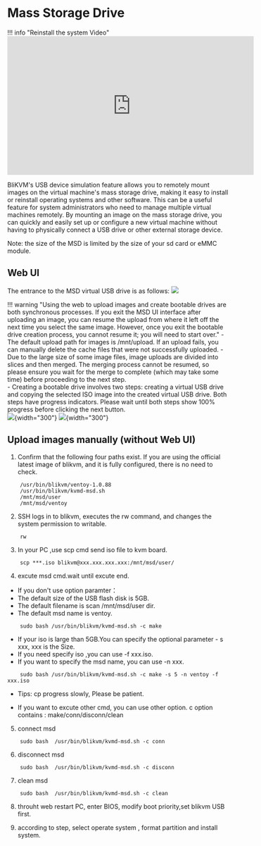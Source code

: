 # **Mass Storage Drive**
!!! info "Reinstall the system Video"
    <iframe width="560" height="315" src="https://www.youtube.com/embed/MDuS3bHsVmc" title="YouTube video player" frameborder="0" allow="accelerometer; autoplay; clipboard-write; encrypted-media; gyroscope; picture-in-picture; web-share" allowfullscreen></iframe>

BliKVM's USB device simulation feature allows you to remotely mount images on the virtual machine's mass storage drive, making it easy to install or reinstall operating systems and other software. This can be a useful feature for system administrators who need to manage multiple virtual machines remotely. By mounting an image on the mass storage drive, you can quickly and easily set up or configure a new virtual machine without having to physically connect a USB drive or other external storage device.

Note: the size of the MSD is limited by the size of your sd card or eMMC module.

## Web UI
The entrance to the MSD virtual USB drive is as follows:
![](assets/images/msd/web-ui.png)

!!! warning "Using the web to upload images and create bootable drives are both synchronous processes. If you exit the MSD UI interface after uploading an image, you can resume the upload from where it left off the next time you select the same image. However, once you exit the bootable drive creation process, you cannot resume it; you will need to start over."
    - The default upload path for images is /mnt/upload. If an upload fails, you can manually delete the cache files that were not successfully uploaded.
    - Due to the large size of some image files, image uploads are divided into slices and then merged. The merging process cannot be resumed, so please ensure you wait for the merge to complete (which may take some time) before proceeding to the next step.  
    - Creating a bootable drive involves two steps: creating a virtual USB drive and copying the selected ISO image into the created virtual USB drive. Both steps have progress indicators. Please wait until both steps show 100% progress before clicking the next button.   
    ![](assets/images/msd/progress.png){width="300"}
    ![](assets/images/msd/merger.png){width="300"}  

## Upload images manually (without Web UI)

1. Confirm that the following four paths exist. If you are using the official latest image of blikvm, and it is fully configured, there is no need to check.
```
	/usr/bin/blikvm/ventoy-1.0.88
	/usr/bin/blikvm/kvmd-msd.sh
	/mnt/msd/user    
	/mnt/msd/ventoy
```

2. SSH logs in to blikvm, executes the rw command, and changes the system permission to writable.
```
	rw
```

3. In your PC ,use scp cmd send iso file to kvm board. 
```
	scp ***.iso blikvm@xxx.xxx.xxx.xxx:/mnt/msd/user/
```	
	
4. excute msd cmd.wait until excute end. 
- If you don't use option paramter：
- The default size of the USB flash disk is 5GB.
- The default filename is scan /mnt/msd/user dir.
- The default msd name is ventoy.
```
	sudo bash /usr/bin/blikvm/kvmd-msd.sh -c make
```
- If your iso is large than 5GB.You can specify the optional parameter - s xxx, xxx is the Size.
- If you need specify iso ,you can use -f xxx.iso. 
- If you want to specify the msd name, you can use -n xxx. 
```
	sudo bash /usr/bin/blikvm/kvmd-msd.sh -c make -s 5 -n ventoy -f xxx.iso
```
- Tips: cp progress slowly, Please be patient. 

- If you want to excute other cmd, you can use other option. c option contains :  make/conn/disconn/clean
5. connect msd
```
	sudo bash  /usr/bin/blikvm/kvmd-msd.sh -c conn
```
		
6. disconnect msd
```
	sudo bash  /usr/bin/blikvm/kvmd-msd.sh -c disconn
```

7. clean msd
```
	sudo bash  /usr/bin/blikvm/kvmd-msd.sh -c clean
```
		
8. throuht web restart PC, enter BIOS, modify boot priority,set blikvm USB first.

9. according to step, select operate system , format partition and install system.
